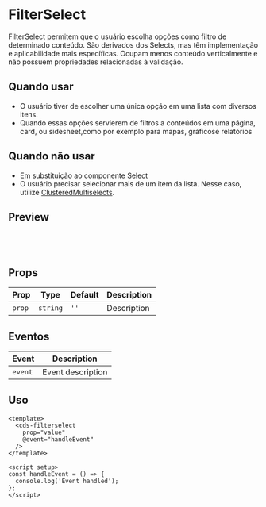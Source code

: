 # FilterSelect

FilterSelect permitem que o usuário escolha opções como filtro de determinado conteúdo. São derivados dos Selects, mas têm implementação e aplicabilidade mais específicas. Ocupam menos conteúdo verticalmente e não possuem propriedades relacionadas à validação.

## Quando usar

- O usuário tiver de escolher uma única opção em uma lista com diversos itens.
- Quando essas opções servierem de filtros a conteúdos em uma página, card, ou sidesheet,como
por exemplo para mapas, gráficose relatórios

## Quando não usar

- Em substituição ao componente <a href="https://sysvale.github.io/cuida/?path=/docs/componentes-forms-select--select">Select</a>
- O usuário precisar selecionar mais de um item da lista. Nesse caso, utilize <a href="https://sysvale.github.io/cuida/?path=/docs/componentes-forms-clusteredmultiselect--clustered-multiselect">ClusteredMultiselects</a>.

## Preview

<script setup>
import FilterSelect from '@/components/FilterSelect.vue';

const handleClick = () => {
  console.log('Component interaction');
};
</script>

<div class="demo-container">
  <FilterSelect />
</div>

## Props

| Prop | Type | Default | Description |
|------|------|---------|-------------|
| `prop` | `string` | `''` | Description |

## Eventos

| Event | Description |
|-------|-------------|
| `event` | Event description |

## Uso

```vue
<template>
  <cds-filterselect
    prop="value"
    @event="handleEvent"
  />
</template>

<script setup>
const handleEvent = () => {
  console.log('Event handled');
};
</script>
```

<style scoped>
.demo-container {
  padding: 20px;
  border: 1px solid var(--vp-c-border);
  border-radius: 8px;
  margin: 16px 0;
}
</style>
